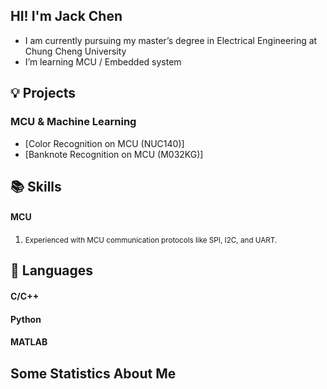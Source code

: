 ## HI! I'm Jack Chen
-  I am currently pursuing my master’s degree in Electrical Engineering at Chung Cheng University
-  I’m  learning MCU / Embedded system

 
## 💡 Projects
### MCU & Machine Learning
- [Color Recognition on MCU (NUC140)]
- [Banknote Recognition on MCU (M032KG)]
## 📚 Skills
<h4>MCU</h4>
<ol>
    <li><span style="font-size: smaller;">Experienced with MCU communication protocols like SPI, I2C, and UART.</span></li>
</ol>

## 🔧 Languages
<h4>C/C++</h4>
<h4>Python</h4>
<h4>MATLAB</h4>


## Some Statistics About Me

